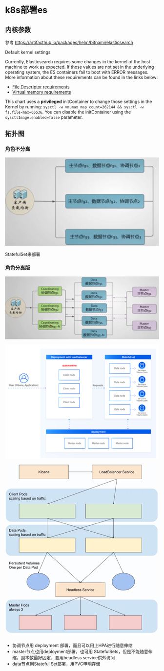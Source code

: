 # k8s部署es



## 内核参数

参考 https://artifacthub.io/packages/helm/bitnami/elasticsearch

Default kernel settings

Currently, Elasticsearch requires some changes in the kernel of the host machine to work as expected. If those values are not set in the underlying operating system, the ES containers fail to boot with ERROR messages. More information about these requirements can be found in the links below:

- [File Descriptor requirements](https://www.elastic.co/guide/en/elasticsearch/reference/current/file-descriptors.html)
- [Virtual memory requirements](https://www.elastic.co/guide/en/elasticsearch/reference/current/vm-max-map-count.html)

This chart uses a **privileged** initContainer to change those settings in the Kernel by running: `sysctl -w vm.max_map_count=262144 && sysctl -w fs.file-max=65536`. You can disable the initContainer using the `sysctlImage.enabled=false` parameter.





## 拓扑图



### 角色不分离

![image-20221106202919138](https://raw.githubusercontent.com/YE-Fan/k8s-learning/main/imgs/202211062029199.png)



StatefulSet来部署





### 角色分离版



![image-20221106202937573](https://raw.githubusercontent.com/YE-Fan/k8s-learning/main/imgs/202211062054125.png)





![image-20221106205449735](https://raw.githubusercontent.com/YE-Fan/k8s-learning/main/imgs/202211062054782.png)



![image-20221106211639430](https://raw.githubusercontent.com/YE-Fan/k8s-learning/main/imgs/202211062116478.png)







- 协调节点用 deployment 部署，而且可以用上HPA进行随意伸缩
- master节点也用deployment部署，也可用  StatefulSets，但是不能随意伸缩，副本数最好固定，要用headless service供外访问
- data节点用Stateful Set部署，用PVC申明存储